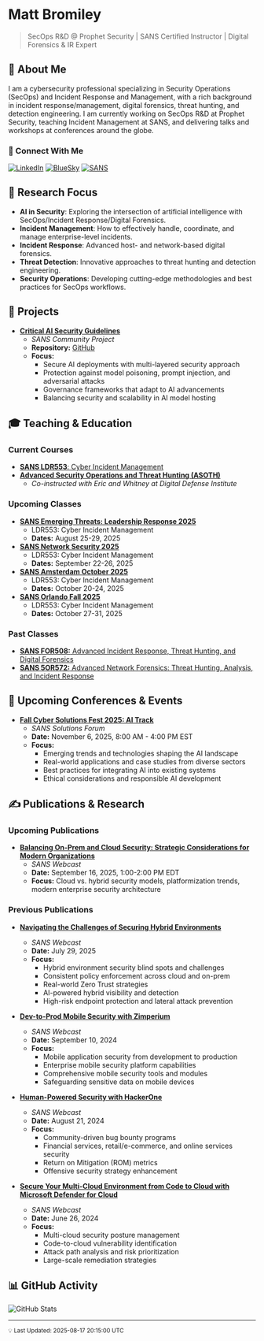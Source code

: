 # Matt Bromiley

> SecOps R&D @ Prophet Security | SANS Certified Instructor | Digital Forensics & IR Expert

## 👋 About Me

I am a cybersecurity professional specializing in Security Operations (SecOps) and Incident Response and Management, with a rich background in incident response/management, digital forensics, threat hunting, and detection engineering. I am currently working on SecOps R&D at Prophet Security, teaching Incident Management at SANS, and delivering talks and workshops at conferences around the globe.

### 🔗 Connect With Me
[![LinkedIn](https://img.shields.io/badge/LinkedIn-0077B5?style=for-the-badge&logo=linkedin&logoColor=white)](https://linkedin.com/in/bromiley)
[![BlueSky](https://img.shields.io/badge/BlueSky-0285FF?style=for-the-badge&logo=bluesky&logoColor=white)](https://bsky.app/profile/bromiley.io)
[![SANS](https://img.shields.io/badge/SANS_Profile-082054?style=for-the-badge&logo=data:image/png;base64,iVBORw0KGgoAAAANSUhEUgAAAA4AAAAOCAYAAAAfSC3RAAAABHNCSVQICAgIfAhkiAAAAAlwSFlzAAALEwAACxMBAJqcGAAAARFJREFUKJGVkjFLw1AUhb97X2IS0KFQihlKoUPBoXP/QKdu/QUR/QXiYhdx6qCDuDi5uSjFoT/AwUGKXQqClIZAY977HNIQgwh64HKHe+53OOdeJWJ+YW1yc7P9XIqof4zvHh6eme8Pz8S2QISZIhqt7F3eJ8BEVfndb+4WVqD9kHaEwBUC51G/SZI4Huu7xWqh37odtJQIgmAFQPL2+ml96mpO8pHxGABhRBAZAxCG4QoA7/tZ3UrHZ5dfHZ2c7uxub21ubG1UIpH09W3QePx8s729UwLIZjkAxlh830eazdsMgLUWEQEgDEOstTOxMQZrLdZarLX/AKy1OOdwzmGMQVVn4G+WxhiMMVhrMcZMx38AhEoqHca6YnsAAAAASUVORK5CYII=)](https://www.sans.org/profiles/matt-bromiley)

## 🔬 Research Focus

- **AI in Security**: Exploring the intersection of artificial intelligence with SecOps/Incident Response/Digital Forensics.
- **Incident Management**: How to effectively handle, coordinate, and manage enterprise-level incidents.
- **Incident Response**: Advanced host- and network-based digital forensics.
- **Threat Detection**: Innovative approaches to threat hunting and detection engineering.
- **Security Operations**: Developing cutting-edge methodologies and best practices for SecOps workflows.

## 🚀 Projects

- [**Critical AI Security Guidelines**](https://www.sans.org/mlp/critical-ai-security-guidelines)
  - *SANS Community Project*
  - **Repository:** [GitHub](https://github.com/sans-community/ai-guidelines)
  - **Focus:** 
    - Secure AI deployments with multi-layered security approach
    - Protection against model poisoning, prompt injection, and adversarial attacks
    - Governance frameworks that adapt to AI advancements
    - Balancing security and scalability in AI model hosting

## 🎓 Teaching & Education

### Current Courses
- [**SANS LDR553**: Cyber Incident Management](https://www.sans.org/cyber-security-courses/cyber-incident-management-training)
- [**Advanced Security Operations and Threat Hunting (ASOTH)**](https://digitaldefenseinstitute.com/#courses)
  - *Co-instructed with Eric and Whitney at Digital Defense Institute*

### Upcoming Classes
- [**SANS Emerging Threats: Leadership Response 2025**](https://www.sans.org/cyber-security-training-events/leadership-response-2025)
  - LDR553: Cyber Incident Management
  - **Dates:** August 25-29, 2025
- [**SANS Network Security 2025**](https://www.sans.org/cyber-security-training-events/network-security-2025)
  - LDR553: Cyber Incident Management
  - **Dates:** September 22-26, 2025
- [**SANS Amsterdam October 2025**](https://www.sans.org/cyber-security-training-events/amsterdam-october-2025)
  - LDR553: Cyber Incident Management
  - **Dates:** October 20-24, 2025
- [**SANS Orlando Fall 2025**](https://www.sans.org/cyber-security-training-events/orlando-fall-2025)
  - LDR553: Cyber Incident Management
  - **Dates:** October 27-31, 2025

### Past Classes
- [**SANS FOR508:** Advanced Incident Response, Threat Hunting, and Digital Forensics](https://www.sans.org/cyber-security-courses/advanced-incident-response-threat-hunting-training)
- [**SANS 5OR572:** Advanced Network Forensics: Threat Hunting, Analysis, and Incident Response](https://www.sans.org/cyber-security-courses/advanced-network-forensics-threat-hunting-incident-response)

## 🎤 Upcoming Conferences & Events

- [**Fall Cyber Solutions Fest 2025: AI Track**](https://www.sans.org/webcasts/fall-cyber-solutions-fest-2025-ai-track)
  - *SANS Solutions Forum*
  - **Date:** November 6, 2025, 8:00 AM - 4:00 PM EST
  - **Focus:**
    - Emerging trends and technologies shaping the AI landscape
    - Real-world applications and case studies from diverse sectors
    - Best practices for integrating AI into existing systems
    - Ethical considerations and responsible AI development

## ✍️ Publications & Research

### Upcoming Publications
- [**Balancing On-Prem and Cloud Security: Strategic Considerations for Modern Organizations**](https://www.sans.org/webcasts/balancing-on-prem-cloud-security-strategic-considerations)
  - *SANS Webcast*
  - **Date:** September 16, 2025, 1:00-2:00 PM EDT
  - **Focus:** Cloud vs. hybrid security models, platformization trends, modern enterprise security architecture

### Previous Publications
- [**Navigating the Challenges of Securing Hybrid Environments**](https://www.sans.org/webcasts/navigating-the-challenges-of-securing-hybrid-environments)
  - *SANS Webcast*
  - **Date:** July 29, 2025
  - **Focus:** 
    - Hybrid environment security blind spots and challenges
    - Consistent policy enforcement across cloud and on-prem
    - Real-world Zero Trust strategies
    - AI-powered hybrid visibility and detection
    - High-risk endpoint protection and lateral attack prevention

- [**Dev-to-Prod Mobile Security with Zimperium**](https://www.sans.org/webcasts/dev-to-prod-mobile-security-with-zimperium)
  - *SANS Webcast*
  - **Date:** September 10, 2024
  - **Focus:** 
    - Mobile application security from development to production
    - Enterprise mobile security platform capabilities
    - Comprehensive mobile security tools and modules
    - Safeguarding sensitive data on mobile devices

- [**Human-Powered Security with HackerOne**](https://www.sans.org/webcasts/human-powered-security-with-hackerone)
  - *SANS Webcast*
  - **Date:** August 21, 2024
  - **Focus:** 
    - Community-driven bug bounty programs
    - Financial services, retail/e-commerce, and online services security
    - Return on Mitigation (ROM) metrics
    - Offensive security strategy enhancement

- [**Secure Your Multi-Cloud Environment from Code to Cloud with Microsoft Defender for Cloud**](https://www.sans.org/webcasts/secure-your-multi-cloud-environment-from-code-to-cloud-with-microsoft-defender-cspm)
  - *SANS Webcast*
  - **Date:** June 26, 2024
  - **Focus:** 
    - Multi-cloud security posture management
    - Code-to-cloud vulnerability identification
    - Attack path analysis and risk prioritization
    - Large-scale remediation strategies

## 📊 GitHub Activity

![GitHub Stats](https://github-readme-stats.vercel.app/api?username=bromiley&show_icons=true&theme=dark&count_private=true)

---
<sub>💡 Last Updated: 2025-08-17 20:15:00 UTC</sub>